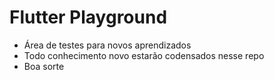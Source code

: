 # Flutter Playground
- Área de testes para novos aprendizados
- Todo conhecimento novo estarão codensados nesse repo
- Boa sorte
